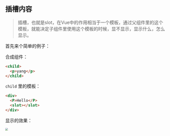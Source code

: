 ## 插槽内容

> 插槽，也就是slot，在Vue中的作用相当于一个模板，通过父组件里的这个模板，就能决定子组件里使用这个模板的时候，显不显示，显示什么，怎么显示。

首先来个简单的例子：

合成组件：

```html
<child>
  <p>yang</p>
</child>
```

`child` 里的模板：

```html
<div>
  <P>Hello</P>
  <slot></slot>
</div>
```

显示的效果：

<img src="https://tva1.sinaimg.cn/large/007S8ZIlgy1gdx7g6415qj306w05gmx1.jpg" style="zoom:50%;" />

